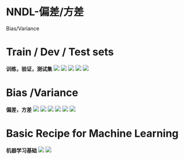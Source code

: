 # NNDL-偏差/方差


Bias/Variance
<!--more-->

# Train / Dev / Test sets
**训练，验证，测试集**
<img loading="lazy" src="https://tronwei-1254020584.cos.ap-beijing.myqcloud.com/NNDL/9/1.png">
<img loading="lazy" src="https://tronwei-1254020584.cos.ap-beijing.myqcloud.com/NNDL/9/2.png">
<img loading="lazy" src="https://tronwei-1254020584.cos.ap-beijing.myqcloud.com/NNDL/9/3.png">
<img loading="lazy" src="https://tronwei-1254020584.cos.ap-beijing.myqcloud.com/NNDL/9/4.png">
<img loading="lazy" src="https://tronwei-1254020584.cos.ap-beijing.myqcloud.com/NNDL/9/5.png">

# Bias /Variance
**偏差，方差**
<img loading="lazy" src="https://tronwei-1254020584.cos.ap-beijing.myqcloud.com/NNDL/9/6.png">
<img loading="lazy" src="https://tronwei-1254020584.cos.ap-beijing.myqcloud.com/NNDL/9/7.png">
<img loading="lazy" src="https://tronwei-1254020584.cos.ap-beijing.myqcloud.com/NNDL/9/8.png">
<img loading="lazy" src="https://tronwei-1254020584.cos.ap-beijing.myqcloud.com/NNDL/9/9.png">
<img loading="lazy" src="https://tronwei-1254020584.cos.ap-beijing.myqcloud.com/NNDL/9/10.png">
<img loading="lazy" src="https://tronwei-1254020584.cos.ap-beijing.myqcloud.com/NNDL/9/11.png">

# Basic Recipe for Machine Learning
**机器学习基础**
<img loading="lazy" src="https://tronwei-1254020584.cos.ap-beijing.myqcloud.com/NNDL/9/13.png">
<img loading="lazy" src="https://tronwei-1254020584.cos.ap-beijing.myqcloud.com/NNDL/9/14.png">
